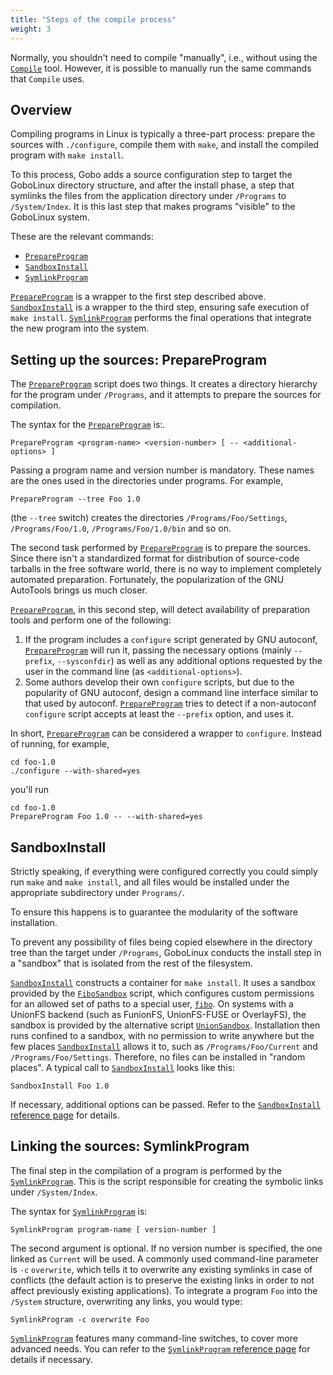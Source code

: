 ```yaml
---
title: "Steps of the compile process"
weight: 3
---
```


Normally, you shouldn't need to compile "manually", i.e., without using the
[`Compile`](/Commands/Compile) tool. However, it is possible to manually run the
same commands that `Compile` uses.

## Overview

Compiling programs in Linux is typically a three-part process: prepare the
sources with `./configure`, compile them with `make`, and install the compiled
program with `make install`.

To this process, Gobo adds a source configuration step to target the GoboLinux
directory structure, and after the install phase, a step that symlinks the files
from the application directory under `/Programs` to `/System/Index`. It is this
last step that makes programs "visible" to the GoboLinux system.

These are the relevant commands:

-   [`PrepareProgram`](/Commands/PrepareProgram)
-   [`SandboxInstall`](/Commands/SandboxInstall)
-   [`SymlinkProgram`](/Commands/SymlinkProgram)

[`PrepareProgram`](/Commands/PrepareProgram) is a wrapper to the first step
described above. [`SandboxInstall`](/Commands/SandboxInstall) is a wrapper to
the third step, ensuring safe execution of `make install`.
[`SymlinkProgram`](/Commands/SymlinkProgram) performs the final operations that
integrate the new program into the system.

## Setting up the sources: PrepareProgram

The [`PrepareProgram`](/Commands/PrepareProgram) script does two things. It
creates a directory hierarchy for the program under `/Programs`, and it attempts
to prepare the sources for compilation.

The syntax for the [`PrepareProgram`](/Commands/PrepareProgram) is:.

```fish
PrepareProgram <program-name> <version-number> [ -- <additional-options> ]
```

Passing a program name and version number is mandatory. These names are the ones
used in the directories under programs. For example,

```fish
PrepareProgram --tree Foo 1.0
```

(the `--tree` switch) creates the directories `/Programs/Foo/Settings`,
`/Programs/Foo/1.0`, `/Programs/Foo/1.0/bin` and so on.

The second task performed by [`PrepareProgram`](/Commands/PrepareProgram) is to
prepare the sources. Since there isn't a standardized format for distribution of
source-code tarballs in the free software world, there is no way to implement
completely automated preparation. Fortunately, the popularization of the GNU
AutoTools brings us much closer.

[`PrepareProgram`](/Commands/PrepareProgram), in this second step, will detect
availability of preparation tools and perform one of the following:

1.  If the program includes a `configure` script generated by GNU autoconf,
    [`PrepareProgram`](/Commands/PrepareProgram) will run it, passing the
    necessary options (mainly `--prefix`, `--sysconfdir`) as well as any
    additional options requested by the user in the command line (as
    `<additional-options>`).
2.  Some authors develop their own `configure` scripts, but due to the
    popularity of GNU autoconf, design a command line interface similar to that
    used by autoconf. [`PrepareProgram`](/Commands/PrepareProgram) tries to
    detect if a non-autoconf `configure` script accepts at least the `--prefix`
    option, and uses it.

In short, [`PrepareProgram`](/Commands/PrepareProgram) can be considered a
wrapper to `configure`. Instead of running, for example,

```fish
cd foo-1.0
./configure --with-shared=yes
```

you'll run

```fish
cd foo-1.0
PrepareProgram Foo 1.0 -- --with-shared=yes
```

## SandboxInstall

Strictly speaking, if everything were configured correctly you could simply run
`make` and `make install`, and all files would be installed under the
appropriate subdirectory under `Programs/`.

To ensure this happens is to guarantee the modularity of the software
installation.

To prevent any possibility of files being copied elsewhere in the directory tree
than the target under `/Programs`, GoboLinux conducts the install step in a
"sandbox" that is isolated from the rest of the filesystem.

[`SandboxInstall`](/Commands/SandboxInstall) constructs a container for
`make install`. It uses a sandbox provided by the
[`FiboSandbox`](/Commands/FiboSandbox) script, which configures custom
permissions for an allowed set of paths to a special user,
[`fibo`](/Documentation/Fibo/). On systems with a UnionFS backend (such as
FunionFS, UnionFS-FUSE or OverlayFS), the sandbox is provided by the alternative
script [`UnionSandbox`](/Commands/UnionSandbox). Installation then runs confined
to a sandbox, with no permission to write anywhere but the few places
[`SandboxInstall`](/Commands/SandboxInstall) allows it to, such as
`/Programs/Foo/Current` and `/Programs/Foo/Settings`. Therefore, no files can be
installed in "random places". A typical call to
[`SandboxInstall`](/Commands/SandboxInstall) looks like this:

```fish
SandboxInstall Foo 1.0
```

If necessary, additional options can be passed. Refer to the
[ `SandboxInstall` reference page](/Commands/SandboxInstall) for details.

## Linking the sources: SymlinkProgram

The final step in the compilation of a program is performed by the
[`SymlinkProgram`](/Commands/SymlinkProgram). This is the script responsible for
creating the symbolic links under `/System/Index`.

The syntax for [`SymlinkProgram`](/Commands/SymlinkProgram) is:

```fish
SymlinkProgram program-name [ version-number ]
```

The second argument is optional. If no version number is specified, the one
linked as `Current` will be used. A commonly used command-line parameter is `-c`
`overwrite`, which tells it to overwrite any existing symlinks in case of
conflicts (the default action is to preserve the existing links in order to not
affect previously existing applications). To integrate a program `Foo` into the
`/System` structure, overwriting any links, you would type:

```fish
SymlinkProgram -c overwrite Foo
```

[`SymlinkProgram`](/Commands/SymlinkProgram) features many command-line
switches, to cover more advanced needs. You can refer to the
[ `SymlinkProgram` reference page](/Commands/SymlinkProgram) for details if
necessary.
